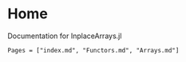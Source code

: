 
# Home

Documentation for InplaceArrays.jl

```@contents
Pages = ["index.md", "Functors.md", "Arrays.md"]
```




